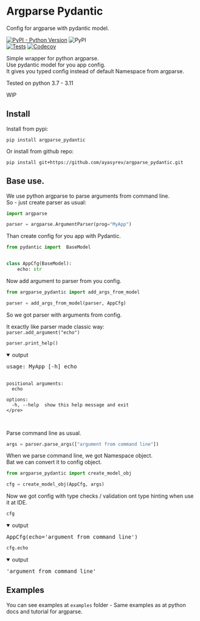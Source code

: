 # Argparse Pydantic

Config for argparse with pydantic model.

[![PyPI - Python Version](https://img.shields.io/pypi/pyversions/argparse_pydantic)](https://pypi.org/project/argparse_pydantic/)
![PyPI](https://img.shields.io/pypi/v/argparse_pydantic?color=blue)  
[![Tests](https://github.com/ayasyrev/argparse_pydantic/workflows/Tests/badge.svg)](https://github.com/ayasyrev/argparse_pydantic/actions?workflow=Tests)  [![Codecov](https://codecov.io/gh/ayasyrev/argparse_pydantic/branch/main/graph/badge.svg)](https://codecov.io/gh/ayasyrev/argparse_pydantic)  

Simple wrapper for python argparse.  
Use pydantic model for you app config.  
It gives you typed config instead of default Namespace from argparse.

Tested on python 3.7 - 3.11

WIP

## Install

Install from pypi:  

`pip install argparse_pydantic`

Or install from github repo:

`pip install git+https://github.com/ayasyrev/argparse_pydantic.git`

## Base use.

We use python argparse to parse arguments from command line.  
So - just create parser as usual:


```python
import argparse

parser = argparse.ArgumentParser(prog="MyApp")
```

Than create config for you app with Pydantic.


```python
from pydantic import  BaseModel


class AppCfg(BaseModel):
    echo: str
```

Now add argument to parser from you config.


```python
from argparse_pydantic import add_args_from_model

parser = add_args_from_model(parser, AppCfg)
```

So we got parser with arguments from config.

It exactly like parser made classic way:  
`parser.add_argument("echo")`


```python
parser.print_help()
```
<details open> <summary>output</summary>  
    <pre>usage: MyApp [-h] echo
    
    positional arguments:
      echo
    
    options:
      -h, --help  show this help message and exit
    </pre>
</details>

Parse command line as usual.


```python
args = parser.parse_args(["argument from command line"])
```

When we parse command line, we got Namespace object.  
Bat we can convert it to config object.


```python
from argparse_pydantic import create_model_obj

cfg = create_model_obj(AppCfg, args)
```

Now we got  config with type checks / validation ont type hinting when use it at IDE.


```python
cfg
```
<details open> <summary>output</summary>  
    <pre>AppCfg(echo='argument from command line')</pre>
</details>




```python
cfg.echo
```
<details open> <summary>output</summary>  
    <pre>'argument from command line'</pre>
</details>



## Examples

You can see examples at `examples` folder - Same examples as at python docs and tutorial for argparse.  
